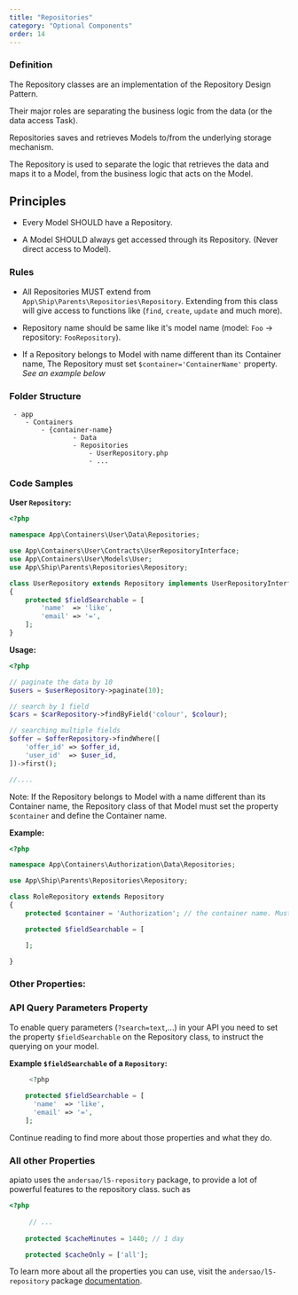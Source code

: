 ```yaml
---
title: "Repositories"
category: "Optional Components"
order: 14
---
```


### Definition

The Repository classes are an implementation of the Repository Design Pattern.

Their major roles are separating the business logic from the data (or the data access Task).

Repositories saves and retrieves Models to/from the underlying storage mechanism.

The Repository is used to separate the logic that retrieves the data and maps it to a Model, from the business logic that acts on the Model.

## Principles

- Every Model SHOULD have a Repository.

- A Model SHOULD always get accessed through its Repository. (Never direct access to Model).

### Rules

- All Repositories MUST extend from `App\Ship\Parents\Repositories\Repository`. Extending from this class will give access to functions like (`find`, `create`, `update` and much more).

- Repository name should be same like it's model name (model: `Foo` -> repository: `FooRepository`).

- If a Repository belongs to Model with name different than its Container name, The Repository must set `$container='ContainerName'` property. *See an example below* 

### Folder Structure

```
 - app
    - Containers
        - {container-name}
                - Data
                - Repositories
                    - UserRepository.php
                    - ...
```

### Code Samples

**User `Repository`:** 


```php
<?php

namespace App\Containers\User\Data\Repositories;

use App\Containers\User\Contracts\UserRepositoryInterface;
use App\Containers\User\Models\User;
use App\Ship\Parents\Repositories\Repository;

class UserRepository extends Repository implements UserRepositoryInterface
{
    protected $fieldSearchable = [
        'name'  => 'like',
        'email' => '=',
    ];
}
```
	 
**Usage:** 


```php
<?php

// paginate the data by 10
$users = $userRepository->paginate(10);

// search by 1 field
$cars = $carRepository->findByField('colour', $colour);

// searching multiple fields
$offer = $offerRepository->findWhere([
    'offer_id' => $offer_id,
    'user_id'  => $user_id,
])->first();

//.... 
```

Note: If the Repository belongs to Model with a name different than its Container name, the Repository class of that Model must set the property `$container` and define the Container name.

**Example:** 


```php
<?php

namespace App\Containers\Authorization\Data\Repositories;

use App\Ship\Parents\Repositories\Repository;

class RoleRepository extends Repository
{
    protected $container = 'Authorization'; // the container name. Must be set when the model has different name than the container

    protected $fieldSearchable = [

    ];

}
```	 

### Other Properties:

### API Query Parameters Property

To enable query parameters (`?search=text`,...) in your API you need to set the property `$fieldSearchable` on the Repository class, to instruct the querying on your model.

**Example `$fieldSearchable` of a `Repository`:** 

```php
	 <?php
	
	protected $fieldSearchable = [
	  'name'  => 'like',
	  'email' => '=',
	]; 
```


Continue reading to find more about those properties and what they do.

### All other Properties

apiato uses the `andersao/l5-repository` package, to provide a lot of powerful features to the repository class. such as

```php
<?php
	 
	 // ...
	 
    protected $cacheMinutes = 1440; // 1 day

    protected $cacheOnly = ['all'];

```

To learn more about all the properties you can use, visit the `andersao/l5-repository` package [documentation](https://github.com/andersao/l5-repository).

